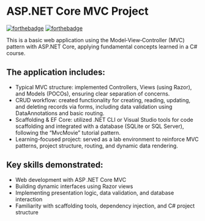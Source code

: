 # ASP.NET Core MVC Project

[![forthebadge](https://forthebadge.com/images/badges/made-with-c-sharp.svg)](http://forthebadge.com)
[![forthebadge](http://forthebadge.com/images/badges/built-with-love.svg)](http://forthebadge.com)

This is a basic web application using the Model‑View‑Controller (MVC) pattern with ASP.NET Core, applying fundamental concepts learned in a C# course. 

## The application includes:

* Typical MVC structure: implemented Controllers, Views (using Razor), and Models (POCOs), ensuring clear separation of concerns.
* CRUD workflow: created functionality for creating, reading, updating, and deleting records via forms, including data validation using DataAnnotations and basic routing.
* Scaffolding & EF Core: utilized .NET CLI or Visual Studio tools for code scaffolding and integrated with a database (SQLite or SQL Server), following the “MvcMovie” tutorial pattern.
* Learning-focused project: served as a lab environment to reinforce MVC patterns, project structure, routing, and dynamic data rendering.

## Key skills demonstrated:

* Web development with ASP .NET Core MVC
* Building dynamic interfaces using Razor views
* Implementing presentation logic, data validation, and database interaction
* Familiarity with scaffolding tools, dependency injection, and C# project structure
